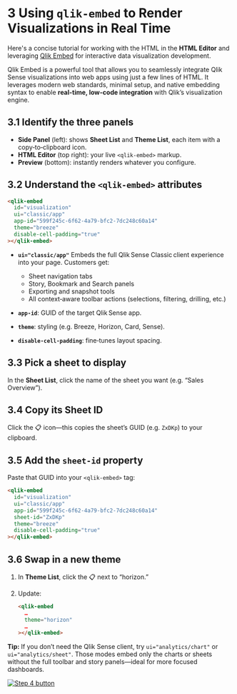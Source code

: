 # 3 Using `qlik-embed` to Render Visualizations in Real Time

Here's a concise tutorial for working with the HTML in the **HTML Editor** and leveraging [Qlik Embed](https://qlik.dev/embed/qlik-embed/why-qlik-embed/) for interactive data visualization development.

Qlik Embed is a powerful tool that allows you to seamlessly integrate Qlik Sense visualizations into web apps using just a few lines of HTML. It leverages modern web standards, minimal setup, and native embedding syntax to enable **real-time, low-code integration** with Qlik’s visualization engine.

## 3.1 Identify the three panels

* **Side Panel** (left): shows **Sheet List** and **Theme List**, each item with a copy‑to‑clipboard icon.
* **HTML Editor** (top right): your live `<qlik-embed>` markup.
* **Preview** (bottom): instantly renders whatever you configure.

## 3.2 Understand the `<qlik-embed>` attributes

```html
<qlik-embed
  id="visualization"
  ui="classic/app"
  app-id="599f245c-6f62-4a79-bfc2-7dc248c60a14"
  theme="breeze"
  disable-cell-padding="true"
></qlik-embed>
```

* **`ui="classic/app"`**
  Embeds the full Qlik Sense Classic client experience into your page. Customers get:

  * Sheet navigation tabs
  * Story, Bookmark and Search panels
  * Exporting and snapshot tools
  * All context‐aware toolbar actions (selections, filtering, drilling, etc.)
* **`app-id`**: GUID of the target Qlik Sense app.
* **`theme`**: styling (e.g. Breeze, Horizon, Card, Sense).
* **`disable-cell-padding`**: fine‑tunes layout spacing.

## 3.3 Pick a sheet to display

In the **Sheet List**, click the name of the sheet you want (e.g. “Sales Overview”).

## 3.4 Copy its Sheet ID

Click the 📋 icon—this copies the sheet’s GUID (e.g. `ZxDKp`) to your clipboard.

## 3.5 Add the `sheet-id` property

Paste that GUID into your `<qlik-embed>` tag:

```html
<qlik-embed
  id="visualization"
  ui="classic/app"
  app-id="599f245c-6f62-4a79-bfc2-7dc248c60a14"
  sheet-id="ZxDKp"
  theme="breeze"
  disable-cell-padding="true"
></qlik-embed>
```

## 3.6 Swap in a new theme

1. In **Theme List**, click the 📋 next to “horizon.”
2. Update:

   ```html
   <qlik-embed
     …
     theme="horizon"
     …
   ></qlik-embed>
   ```

**Tip:** If you don’t need the Qlik Sense client, try `ui="analytics/chart"` or `ui="analytics/sheet"`. Those modes embed only the charts or sheets without the full toolbar and story panels—ideal for more focused dashboards.

[![Step 4 button](https://img.shields.io/badge/Step_4--_embed_in_a_web_application_>-19426C?style=for-the-badge)](04-full-analytics-embed.md)
